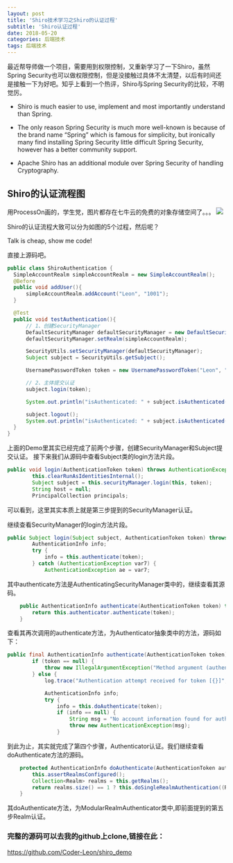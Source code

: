 ```yaml
---
layout: post
title: 'Shiro技术学习之Shiro的认证过程'
subtitle: 'Shiro认证过程'
date: 2018-05-20
categories: 后端技术
tags: 后端技术
---
```


最近帮导师做一个项目，需要用到权限控制，又重新学习了一下Shiro，虽然Spring Security也可以做权限控制，但是没接触过具体不太清楚，以后有时间还是接触一下为好吧。知乎上看到一个热评，Shiro与Spring Security的比较，不明觉厉。  

-  Shiro is much easier to use, implement and most importantly understand than Spring.

- The only reason Spring Security is much more well-known is because of the brand name “Spring” which is famous for simplicity, but ironically many find installing Spring Security little difficult
Spring Security, however has a better community support.

- Apache Shiro has an additional module over Spring Security of handling Cryptography.

## Shiro的认证流程图
用ProcessOn画的，学生党，图片都存在七牛云的免费的对象存储空间了。。。
![](http://oyzvmt76c.bkt.clouddn.com/shiro1.png)

Shiro的认证流程大致可以分为如图的5个过程，然后呢？
  
  Talk is cheap, show me code!
  
  直接上源码吧。
  
  ``` java
  public class ShiroAuthentication {
    SimpleAccountRealm simpleAccountRealm = new SimpleAccountRealm();
    @Before
    public void addUser(){
        simpleAccountRealm.addAccount("Leon", "1001");
    }

    @Test
    public void testAuthentication(){
        // 1、创建SecurityManager
        DefaultSecurityManager defaultSecurityManager = new DefaultSecurityManager();
        defaultSecurityManager.setRealm(simpleAccountRealm);

        SecurityUtils.setSecurityManager(defaultSecurityManager);
        Subject subject = SecurityUtils.getSubject();

        UsernamePasswordToken token = new UsernamePasswordToken("Leon", "1001");

        // 2、主体提交认证
        subject.login(token);

        System.out.println("isAuthenticated: " + subject.isAuthenticated());

        subject.logout();
        System.out.println("isAuthenticated: " + subject.isAuthenticated());
    }
}
  ```
  上面的Demo里其实已经完成了前两个步骤，创建SecurityManager和Subject提交认证。
  接下来我们从源码中查看Subject类的login方法片段。
  
``` java
public void login(AuthenticationToken token) throws AuthenticationException {
        this.clearRunAsIdentitiesInternal();
        Subject subject = this.securityManager.login(this, token);
        String host = null;
        PrincipalCollection principals;

```
  
  可以看到，这里其实本质上就是第三步提到的SecurityManager认证。
  
  继续查看SecurityManager的login方法片段。
  
``` java
public Subject login(Subject subject, AuthenticationToken token) throws AuthenticationException {
        AuthenticationInfo info;
        try {
            info = this.authenticate(token);
        } catch (AuthenticationException var7) {
            AuthenticationException ae = var7;
```
  
  其中authenticate方法是AuthenticatingSecurityManager类中的，继续查看其源码。
  
``` java
    public AuthenticationInfo authenticate(AuthenticationToken token) throws AuthenticationException {
        return this.authenticator.authenticate(token);
    }
```
  
  查看其再次调用的authenticate方法，为Authenticator抽象类中的方法，源码如下：
  
``` java
public final AuthenticationInfo authenticate(AuthenticationToken token) throws AuthenticationException {
        if (token == null) {
            throw new IllegalArgumentException("Method argument (authentication token) cannot be null.");
        } else {
            log.trace("Authentication attempt received for token [{}]", token);

            AuthenticationInfo info;
            try {
                info = this.doAuthenticate(token);
                if (info == null) {
                    String msg = "No account information found for authentication token [" + token + "] by this " + "Authenticator instance.  Please check that it is configured correctly.";
                    throw new AuthenticationException(msg);
                }
```
  
  到此为止，其实就完成了第四个步骤，Authenticator认证。我们继续查看doAuthenticate方法的源码。
  
``` java
    protected AuthenticationInfo doAuthenticate(AuthenticationToken authenticationToken) throws AuthenticationException {
        this.assertRealmsConfigured();
        Collection<Realm> realms = this.getRealms();
        return realms.size() == 1 ? this.doSingleRealmAuthentication((Realm)realms.iterator().next(), authenticationToken) : this.doMultiRealmAuthentication(realms, authenticationToken);
    }
```
  
  其doAuthenticate方法，为ModularRealmAuthenticator类中,即前面提到的第五步Realm认证。
  
### 完整的源码可以去我的github上clone,链接在此：
  <https://github.com/Coder-Leon/shiro_demo>

